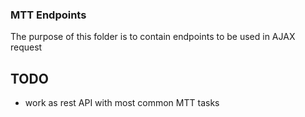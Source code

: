 ### MTT Endpoints

The purpose of this folder is to contain endpoints to be used in AJAX request

## TODO
* work as rest API with most common MTT tasks



